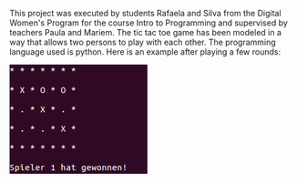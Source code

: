This project was executed by students Rafaela and Silva from the Digital Women's Program for the course Intro to Programming and supervised by teachers Paula and Mariem.
The tic tac toe game has been modeled in a way that allows two persons to play with each other.
The programming language used is python.
Here is an example after playing a few rounds:


![Example of a winning player](https://github.com/ReDI-School/Munich-Demo-Day-Spring-2020/blob/master/tic-tac-toe/win.png?raw=true)
